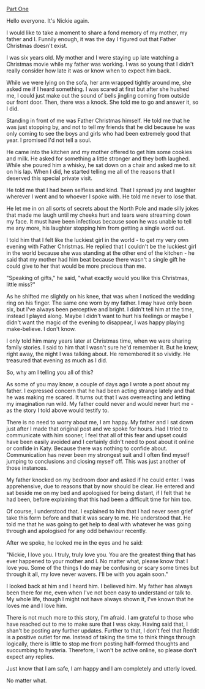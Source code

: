 [Part One](https://www.reddit.com/r/nosleep/comments/x3cjep/my_dad_hasnt_been_right_since_my_mum_died_part_one/?utm_source=share&utm_medium=ios_app&utm_name=iossmf) 

Hello everyone. It's Nickie again.

I would like to take a moment to share a fond memory of my mother, my father and I. Funnily enough, it was the day I figured out that Father Christmas doesn't exist.

I was six years old. My mother and I were staying up late watching a Christmas movie while my father was working. I was so young that I didn't really consider how late it was or know when to expect him back.

While we were lying on the sofa, her arm wrapped tightly around me, she asked me if I heard something. I was scared at first but after she hushed me, I could just make out the sound of bells jingling coming from outside our front door. Then, there was a knock. She told me to go and answer it, so I did.

Standing in front of me was Father Christmas himself. He told me that he was just stopping by, and not to tell my friends that he did because he was only coming to see the boys and girls who had been extremely good that year. I promised I'd not tell a soul.

He came into the kitchen and my mother offered to get him some cookies and milk. He asked for something a little stronger and they both laughed. While she poured him a whisky, he sat down on a chair and asked me to sit on his lap. When I did, he started telling me all of the reasons that I deserved this special private visit.

He told me that I had been selfless and kind. That I spread joy and laughter wherever I went and to whoever I spoke with. He told me never to lose that.

He let me in on all sorts of secrets about the North Pole and made silly jokes that made me laugh until my cheeks hurt and tears were streaming down my face. It must have been infectious because soon he was unable to tell me any more, his laughter stopping him from getting a single word out. 

I told him that I felt like the luckiest girl in the world - to get my very own evening with Father Christmas. He replied that I couldn't be the luckiest girl in the world because she was standing at the other end of the kitchen - he said that my mother had him beat because there wasn't a single gift he could give to her that would be more precious than me.

"Speaking of gifts," he said, "what exactly would you like this Christmas, little miss?"

As he shifted me slightly on his knee, that was when I noticed the wedding ring on his finger. The same one worn by my father. I may have only been six, but I've always been perceptive and bright. I didn't tell him at the time, instead I played along. Maybe I didn't want to hurt his feelings or maybe I didn't want the magic of the evening to disappear, I was happy playing make-believe. I don't know.

I only told him many years later at Christmas time, when we were sharing family stories. I said to him that I wasn't sure he'd remember it. But he knew, right away, the night I was talking about. He remembered it so vividly. He treasured that evening as much as I did.

So, why am I telling you all of this?

As some of you may know, a couple of days ago I wrote a post about my father. I expressed concern that he had been acting strange lately and that he was making me scared. It turns out that I was overreacting and letting my imagination run wild. My father could never and would never hurt me - as the story I told above would testify to.

There is no need to worry about me, I am happy. My father and I sat down just after I made that original post and we spoke for hours. Had I tried to communicate with him sooner, I feel that all of this fear and upset could have been easily avoided and I certainly didn't need to post about it online or confide in Katy. Because there was nothing to confide about. Communication has never been my strongest suit and I often find myself jumping to conclusions and closing myself off. This was just another of those instances.

My father knocked on my bedroom door and asked if he could enter. I was apprehensive, due to reasons that by now should be clear. He entered and sat beside me on my bed and apologised for being distant, if I felt that he had been, before explaining that this had been a difficult time for him too. 

Of course, I understood that. I explained to him that I had never seen grief take this form before and that it was scary to me. He understood that. He told me that he was going to get help to deal with whatever he was going through and apologised for any odd behaviour recently.

After we spoke, he looked me in the eyes and he said:

"Nickie, I love you. I truly, truly love you. You are the greatest thing that has ever happened to your mother and I. No matter what, please know that I love you. Some of the things I do may be confusing or scary some times but through it all, my love never wavers. I'll be with you again soon."

I looked back at him and I heard him. I believed him. My father has always been there for me, even when I've not been easy to understand or talk to. My whole life, though I might not have always shown it, I've known that he loves me and I love him.

There is not much more to this story, I'm afraid. I am grateful to those who have reached out to me to make sure that I was okay. Having said that, I shan't be posting any further updates. Further to that, I don't feel that Reddit is a positive outlet for me. Instead of taking the time to think things through logically, there is little to stop me from posting half-formed thoughts and succumbing to hysteria. Therefore, I won't be active online, so please don't expect any replies.

Just know that I am safe, I am happy and I am completely and utterly loved.

No matter what.